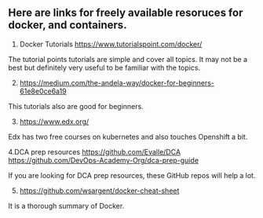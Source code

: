 ## Here are links for freely available resoruces for docker, and containers. 

1. Docker Tutorials
https://www.tutorialspoint.com/docker/

The tutorial points tutorials are simple and cover all topics. It may not be a best but definitely very useful to be familiar with the topics. 

2. https://medium.com/the-andela-way/docker-for-beginners-61e8e0ce6a19

This tutorials also are good for beginners. 

3. https://www.edx.org/

Edx  has two free courses on kubernetes and also touches Openshift a bit. 


4.DCA prep resources 
https://github.com/Evalle/DCA
https://github.com/DevOps-Academy-Org/dca-prep-guide

If you are looking for DCA prep resources, these GitHub repos will help a lot.  


5. https://github.com/wsargent/docker-cheat-sheet

It is a  thorough summary of Docker. 
